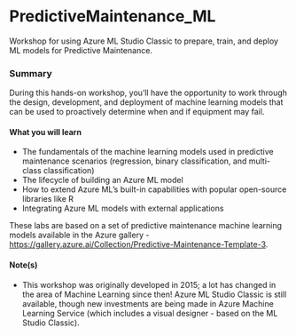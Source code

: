 # PredictiveMaintenance_ML
Workshop for using Azure ML Studio Classic to prepare, train, and deploy ML models for Predictive Maintenance.

### Summary
During this hands-on workshop, you’ll have the opportunity to work through the design, development, and deployment of machine learning models that can be used to proactively determine when and if equipment may fail.

#### What you will learn
* The fundamentals of the machine learning models used in predictive maintenance scenarios (regression, binary classification, and multi-class classification)
* The lifecycle of building an Azure ML model
* How to extend Azure ML’s built-in capabilities with popular open-source libraries like R
* Integrating Azure ML models with external applications

These labs are based on a set of predictive maintenance machine learning models available in the Azure gallery - https://gallery.azure.ai/Collection/Predictive-Maintenance-Template-3. 

#### Note(s)
* This workshop was originally developed in 2015; a lot has changed in the area of Machine Learning since then!  Azure ML Studio Classic is still available, though new investments are being made in Azure Machine Learning Service (which includes a visual designer - based on the ML Studio Classic).
